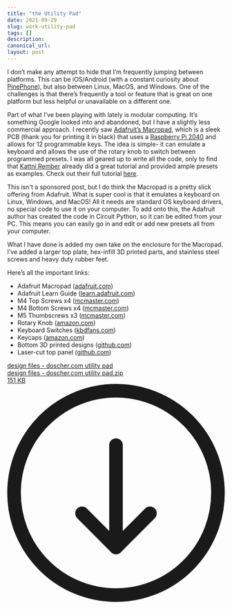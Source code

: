 ```yaml
---
title: "the Utility Pad"
date: 2021-09-29
slug: work-utility-pad
tags: []
description: 
canonical_url: 
layout: post
---
```

<p>I don’t make any attempt to hide that I’m frequently jumping between platforms.  This can be iOS/Android (with a constant curiosity about <a href="https://www.pine64.org/pinephone/">PinePhone</a>), but also between Linux, MacOS, and Windows.  One of the challenges is that there’s frequently a tool or feature that is great on one platform but less helpful or unavailable on a different one.</p><p>Part of what I’ve been playing with lately is modular computing.  It’s something Google looked into and abandoned, but I have a slightly less commercial approach.  I recently saw <a href="https://learn.adafruit.com/macropad-hotkeys">Adafruit’s Macropad</a>, which is a sleek PCB (thank you for printing it in black) that uses a <a href="https://datasheets.raspberrypi.org/rp2040/rp2040-datasheet.pdf">Raspberry Pi 2040</a> and allows for 12 programmable keys.  The idea is simple- it can emulate a keyboard and allows the use of the rotary knob to switch between programmed presets.  I was all geared up to write all the code, only to find that <a href="https://learn.adafruit.com/u/kattni">Kattni Rember</a> already did a great tutorial and provided ample presets as examples.  Check out their full tutorial <a href="https://learn.adafruit.com/adafruit-macropad-rp2040/overview">here</a>.</p><p>This isn't a sponsored post, but I do think the Macropad is a pretty slick offering from Adafruit.  What is super cool is that it emulates a keyboard on Linux, Windows, and MacOS!  All it needs are standard OS keyboard drivers, no special code to use it on your computer.  To add onto this, the Adafruit author has created the code in Circuit Python, so it can be edited from your PC.  This means you can easily go in and edit or add new presets all from your computer.</p><p>What I have done is added my own take on the enclosure for the Macropad.  I’ve added a larger top plate, hex-infill 3D printed parts, and stainless steel screws and heavy duty rubber feet.</p><p>Here’s all the important links:</p><ul><li>Adafruit Macropad (<a href="https://www.adafruit.com/product/5100">adafruit.com</a>)</li><li>Adafruit Learn Guide (<a href="https://learn.adafruit.com/macropad-hotkeys">learn.adafruit.com</a>)</li><li>M4 Top Screws x4 (<a href="https://www.mcmaster.com/catalog/92855A408">mcmaster.com</a>)</li><li>M4 Bottom Screws x4 (<a href="https://www.mcmaster.com/catalog/91292A108">mcmaster.com</a>)</li><li>M5 Thumbscrews x3 (<a href="https://www.mcmaster.com/catalog/96016A569">mcmaster.com</a>)</li><li>Rotary Knob (<a href="https://amzn.to/39Q3hwk">amazon.com</a>)</li><li>Keyboard Switches (<a href="https://kbdfans.com/products/gateron-ink-switches?variant=29235458277424">kbdfans.com</a>)</li><li>Keycaps (<a href="https://amzn.to/39NgMg7">amazon.com</a>)</li><li>Bottom 3D printed designs (<a href="https://github.com/jdoscher/Utility-Pad">github.com</a>)</li><li>Laser-cut top panel (<a href="https://github.com/jdoscher/Utility-Pad">github.com</a>)</li></ul><div class="kg-card kg-file-card"><a class="kg-file-card-container" href="https://github.com/jdoscher/" title="Download" download=""><div class="kg-file-card-contents"><div class="kg-file-card-title">design files - doscher.com utility pad</div><div class="kg-file-card-caption"></div><div class="kg-file-card-metadata"><div class="kg-file-card-filename">design files - doscher.com utility pad.zip</div><div class="kg-file-card-filesize">151 KB</div></div></div><div class="kg-file-card-icon"><svg viewBox="0 0 24 24"><defs><style>.a{fill:none;stroke:currentColor;stroke-linecap:round;stroke-linejoin:round;stroke-width:1.5px;}</style></defs><title>download-circle</title><polyline class="a" points="8.25 14.25 12 18 15.75 14.25"></polyline><line class="a" x1="12" y1="6.75" x2="12" y2="18"></line><circle class="a" cx="12" cy="12" r="11.25"></circle></svg></div></a></div>
